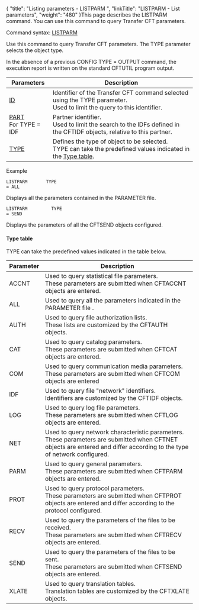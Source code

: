 {
    "title": "Listing parameters - LISTPARM ",
    "linkTitle": "LISTPARM - List parameters",
    "weight": "480"
}This page describes the LISTPARM command. You can use this command
to query Transfer CFT parameters.

Command syntax: [LISTPARM](../../../command_summary#LISTPARM)

Use this command to query Transfer CFT parameters. The TYPE parameter selects the object type.

In the absence of a previous CONFIG TYPE = OUTPUT command,
the execution report is written on the standard CFTUTIL program output.


| Parameters  | Description  |
| --- | --- |
| <a href="../../../command_summary/parameter_intro/id">ID</a>  | Identifier of the Transfer CFT command selected using the TYPE parameter.<br/> Used to limit the query to this identifier. |
| <a href="../../../command_summary/parameter_intro/part">PART</a> <br/> For TYPE = IDF | Partner identifier.<br/> Used to limit the search to the IDFs defined in the CFTIDF objects, relative to this partner. |
| <a href="../../../command_summary/parameter_intro/type">TYPE</a> | Defines the type of object to be selected.<br/> TYPE can take the predefined values indicated in the <a href="#Type_table">Type table</a>. |


Example

```
LISTPARM       TYPE
= ALL
```

Displays all the parameters contained in the PARAMETER file.

```
LISTPARM         TYPE
= SEND
```

Displays the parameters of all the CFTSEND objects configured.

<span id="Type_table"></span>

#### Type table

TYPE can take the predefined values indicated in the table below.


| Parameter  | Description  |
| --- | --- |
| ACCNT  | Used to query statistical file parameters.<br /> These parameters are submitted when CFTACCNT objects are entered. |
| ALL  | Used to query all the parameters indicated in the PARAMETER file . |
| AUTH  | Used to query file authorization lists.<br /> These lists are customized by the CFTAUTH objects.  |
| CAT  | Used to query catalog parameters.<br /> These parameters are submitted when CFTCAT objects are entered. |
| COM  | Used to query communication media parameters.<br /> These parameters are submitted when CFTCOM objects are entered  |
| IDF  | Used to query file "network" identifiers.<br /> Identifiers are customized by the CFTIDF objects.  |
| LOG  | Used to query log file parameters.<br /> These parameters are submitted when CFTLOG objects are entered.  |
| NET  | Used to query network characteristic parameters.<br /> These parameters are submitted when CFTNET objects are entered and differ according to the type of network configured.  |
| PARM  | Used to query general parameters.<br /> These parameters are submitted when CFTPARM objects are entered.  |
| PROT  | Used to query protocol parameters.<br /> These parameters are submitted when CFTPROT objects are entered and differ according to the protocol configured.  |
| RECV  | Used to query the parameters of the files to be received.<br /> These parameters are submitted when CFTRECV objects are entered.  |
| SEND  | Used to query the parameters of the files to be sent.<br /> These parameters are submitted when CFTSEND objects are entered. |
| XLATE  | Used to query translation tables.<br /> Translation tables are customized by the CFTXLATE objects.  |

